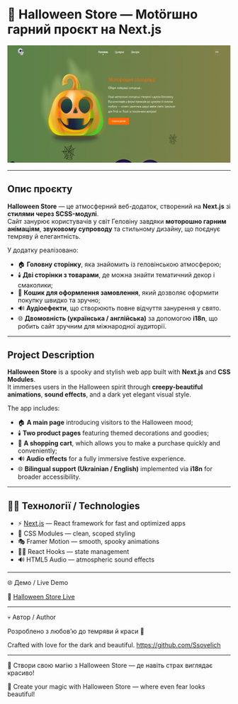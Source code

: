 # 🎃 Halloween Store — Motörшно гарний проєкт на Next.js  

![Halloween Store Screenshot](./public/images/og-image.png)

---

## Опис проєкту  
**Halloween Store** — це атмосферний веб-додаток, створений на **Next.js** зі **стилями через SCSS-модулі**.  
Сайт занурює користувачів у світ Геловіну завдяки **моторошно гарним анімаціям**, **звуковому супроводу** та стильному дизайну, що поєднує темряву й елегантність.  

У додатку реалізовано:  
- 🏠 **Головну сторінку**, яка знайомить із геловінською атмосферою;  
- 🕯️ **Дві сторінки з товарами**, де можна знайти тематичний декор і смаколики;  
- 🛒 **Кошик для оформлення замовлення**, який дозволяє оформити покупку швидко та зручно;  
- 🔊 **Аудіоефекти**, що створюють повне відчуття занурення у свято.
- 🌐 **Двомовність (українська / англійська)** за допомогою **i18n**, що робить сайт зручним для міжнародної аудиторії.   

---

## Project Description  
**Halloween Store** is a spooky and stylish web app built with **Next.js** and **CSS Modules**.  
It immerses users in the Halloween spirit through **creepy-beautiful animations**, **sound effects**, and a dark yet elegant visual style.  

The app includes:  
- 🏠 **A main page** introducing visitors to the Halloween mood;  
- 🕯️ **Two product pages** featuring themed decorations and goodies;  
- 🛒 **A shopping cart**, which allows you to make a purchase quickly and conveniently;  
- 🔊 **Audio effects** for a fully immersive festive experience.
- 🌐 **Bilingual support (Ukrainian / English)** implemented via **i18n** for broader accessibility.   

---

## 🧙‍♂️ Технології / Technologies  
- ⚡ [Next.js](https://nextjs.org/) — React framework for fast and optimized apps  
- 💅 CSS Modules — clean, scoped styling  
- 🎭 Framer Motion — smooth, spooky animations  
- 🧛‍♀️ React Hooks — state management  
- 🔊 HTML5 Audio — atmospheric sound effects  

---

🌐 Демо / Live Demo

🔮 [Halloween Store Live](https://halloween-eosin.vercel.app/)

---

💀 Автор / Author

Розроблено з любов’ю до темряви й краси 🖤

Crafted with love for the dark and beautiful.
https://github.com/Ssovelich

---

🎃 Створи свою магію з Halloween Store — де навіть страх виглядає красиво!

🎃 Create your magic with Halloween Store — where even fear looks beautiful!